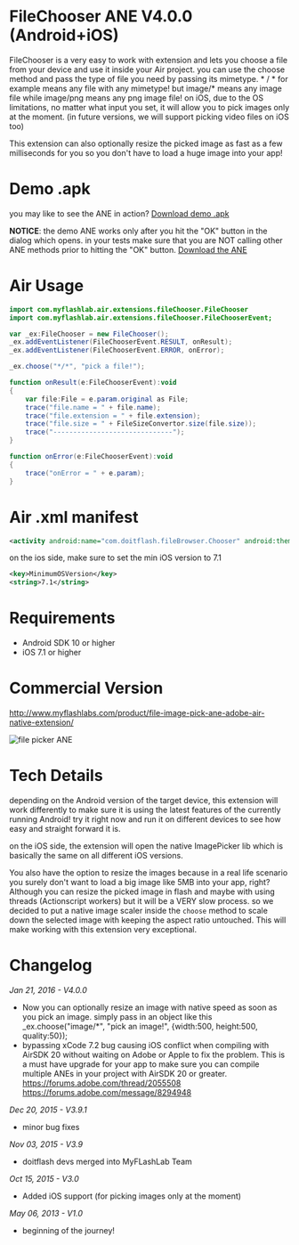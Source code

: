 # FileChooser ANE V4.0.0 (Android+iOS)
FileChooser is a very easy to work with extension and lets you choose a file from your device and use it inside your Air project. you can use the choose method and pass the type of file you need by passing its mimetype. * / * for example means any file with any mimetype! but image/* means any image file while image/png means any png image file! on iOS, due to the OS limitations, no matter what input you set, it will allow you to pick images only at the moment. (in future versions, we will support picking video files on iOS too)

This extension can also optionally resize the picked image as fast as a few milliseconds for you so you don't have to load a huge image into your app!

# Demo .apk
you may like to see the ANE in action? [Download demo .apk](https://github.com/myflashlab/fileChooser-ANE/tree/master/FlashDevelop/dist)

**NOTICE**: the demo ANE works only after you hit the "OK" button in the dialog which opens. in your tests make sure that you are NOT calling other ANE methods prior to hitting the "OK" button.
[Download the ANE](https://github.com/myflashlab/fileChooser-ANE/tree/master/FlashDevelop/lib)

# Air Usage
```actionscript
import com.myflashlab.air.extensions.fileChooser.FileChooser
import com.myflashlab.air.extensions.fileChooser.FileChooserEvent;

var _ex:FileChooser = new FileChooser();
_ex.addEventListener(FileChooserEvent.RESULT, onResult);
_ex.addEventListener(FileChooserEvent.ERROR, onError);

_ex.choose("*/*", "pick a file!");

function onResult(e:FileChooserEvent):void
{
	var file:File = e.param.original as File;
	trace("file.name = " + file.name);
	trace("file.extension = " + file.extension);
	trace("file.size = " + FileSizeConvertor.size(file.size));
	trace("------------------------------");
}

function onError(e:FileChooserEvent):void
{
	trace("onError = " + e.param);
}
```

# Air .xml manifest
```xml
<activity android:name="com.doitflash.fileBrowser.Chooser" android:theme="@style/Theme.Transparent" />
```

on the ios side, make sure to set the min iOS version to 7.1
```xml
<key>MinimumOSVersion</key>
<string>7.1</string>
```

# Requirements
* Android SDK 10 or higher
* iOS 7.1 or higher

# Commercial Version
http://www.myflashlabs.com/product/file-image-pick-ane-adobe-air-native-extension/

![file picker ANE](http://www.myflashlabs.com/wp-content/uploads/2015/11/product_adobe-air-ane-extension-file-or-image-picker-595x738.jpg)

# Tech Details
depending on the Android version of the target device, this extension will work differently to make sure it is using the latest features of the currently running Android! try it right now and run it on different devices to see how easy and straight forward it is.

on the iOS side, the extension will open the native ImagePicker lib which is basically the same on all different iOS versions.

You also have the option to resize the images because in a real life scenario you surely don't want to load a big image like 5MB into your app, right? Although you can resize the picked image in flash and maybe with using threads (Actionscript workers) but it will be a VERY slow process. so we decided to put a native image scaler inside the ```choose``` method to scale down the selected image with keeping the aspect ratio untouched. This will make working with this extension very exceptional.

# Changelog
*Jan 21, 2016 - V4.0.0*
* Now you can optionally resize an image with native speed as soon as you pick an image. simply pass in an object like this _ex.choose("image/*", "pick an image!", {width:500, height:500, quality:50});
* bypassing xCode 7.2 bug causing iOS conflict when compiling with AirSDK 20 without waiting on Adobe or Apple to fix the problem. This is a must have upgrade for your app to make sure you can compile multiple ANEs in your project with AirSDK 20 or greater. https://forums.adobe.com/thread/2055508 https://forums.adobe.com/message/8294948


*Dec 20, 2015 - V3.9.1*
* minor bug fixes


*Nov 03, 2015 - V3.9*
* doitflash devs merged into MyFLashLab Team


*Oct 15, 2015 - V3.0*
* Added iOS support (for picking images only at the moment)


*May 06, 2013 - V1.0*
* beginning of the journey!